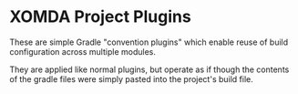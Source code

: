 XOMDA Project Plugins
=====================

These are simple Gradle "convention plugins" which enable reuse of build configuration across multiple modules.

They are applied like normal plugins, but operate as if though the contents of the gradle files were simply pasted into the project's build file.

